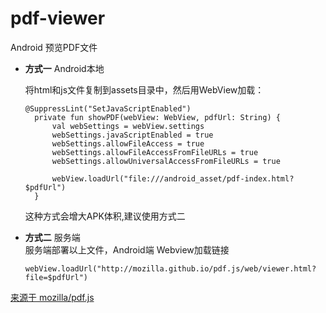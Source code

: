 # pdf-viewer

Android 预览PDF文件

- **方式一**    Android本地        

  将html和js文件复制到assets目录中，然后用WebView加载：      
  ```
  @SuppressLint("SetJavaScriptEnabled")
    private fun showPDF(webView: WebView, pdfUrl: String) {
        val webSettings = webView.settings
        webSettings.javaScriptEnabled = true
        webSettings.allowFileAccess = true
        webSettings.allowFileAccessFromFileURLs = true
        webSettings.allowUniversalAccessFromFileURLs = true

        webView.loadUrl("file:///android_asset/pdf-index.html?$pdfUrl")
    }
  
  ```
  这种方式会增大APK体积,建议使用方式二      
  
  
- **方式二**    服务端   
  服务端部署以上文件，Android端 Webview加载链接
  ```
  webView.loadUrl("http://mozilla.github.io/pdf.js/web/viewer.html?file=$pdfUrl")
  ```



[来源于 mozilla/pdf.js](https://github.com/mozilla/pdf.js)
